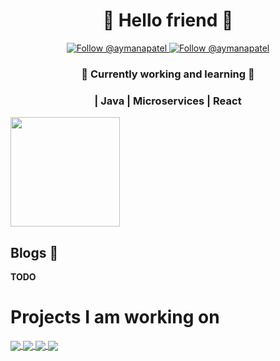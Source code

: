 
<h1 align="center">
  🤖 Hello friend 🤖
</h1>
<p align="center">
  <a href="https://twitter.com/@aymanapatel">
    <img src="https://img.shields.io/twitter/follow/aymanapatel?label=Follow%20Me&style=social" alt="Follow @aymanapatel" />
  </a>
  <a href="https://www.linkedin.com/in/aymanapatel">
    <img src="https://img.shields.io/badge/-Ayman Patel-blue?style=flat-square&logo=Linkedin&logoColor=white&link=https://www.linkedin.com/in/aymanapatel" alt="Follow @aymanapatel" />
  </a>
</p>



<h3 align="center">
   🔭 Currently working and learning 🔭
   
</h3>

<h3 align="center">
 | Java | Microservices | React
</h3>

<div>
<a href="https://github.com/anuraghazra/github-readme-stats">
  <!-- Change the `github-readme-stats.anuraghazra1.vercel.app` to `github-readme-stats.vercel.app`  -->
  <img align="center" src="https://github-readme-stats.vercel.app/api?username=aymanapatel&show_icons=true&layout=compact&theme=radical" height="175px" />
</a>

</div>  

## Blogs 📄 

**TODO** 
<!-- 2. [Gatsby blog](https://github.com/aymanapatel/gatsby-blog-cms) -->

# Projects I am working on

<div>
<a href="https://github.com/aymanapatel/golang-microservices">
  <img align="center" src="https://github-readme-stats.vercel.app/api/pin/?username=aymanapatel&repo=golang-microservices" />
</a>
<a href="https://github.com/aymanapatel/java-cli">
  <img align="center"  src="https://github-readme-stats.vercel.app/api/pin/?username=aymanapatel&repo=java-cli" />
</a> 
<a href="https://github.com/aymanapatel/python-scripts">
  <img align="center" src="https://github-readme-stats.vercel.app/api/pin/?username=aymanapatel&repo=python-scripts" />
</a>   
<a href="https://github.com/aymanapatel/graphql-app">
  <img align="center" src="https://github-readme-stats.vercel.app/api/pin/?username=aymanapatel&repo=graphql-zero-to-hero" />
</a>     
 
<div>
 


<!-- ![HitCount](http://hits.dwyl.com/aymanapatel/aymanapatel.svg) -->

<!--


**AymanArif/AymanArif** is a ✨ _special_ ✨ repository because its `README.md` (this file) appears on your GitHub profile.

Here are some ideas to get you started:

- 🔭 I’m currently working on ...
- 🌱 I’m currently learning ...
- 👯 I’m looking to collaborate on ...
- 🤔 I’m looking for help with ...
- 💬 Ask me about ...
- 📫 How to reach me: ...
- 😄 Pronouns: ...
- ⚡ Fun fact: ...
-->

